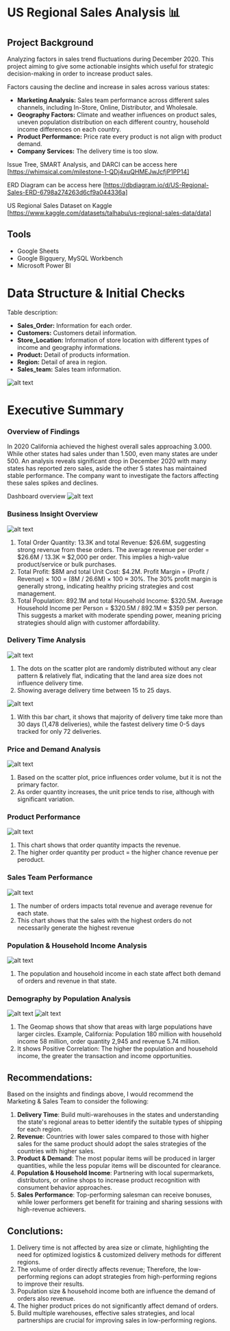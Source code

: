 # US Regional Sales Analysis 📊

## Project Background
Analyzing factors in sales trend fluctuations during December 2020. This project aiming to give some actionable insights which useful for strategic decision-making in order to increase product sales.

Factors causing the decline and increase in sales across various states:
- **Marketing Analysis:** Sales team performance across different sales channels, including In-Store, Online, Distributor, and Wholesale.
- **Geography Factors:** Climate and weather influences on product sales, uneven population distribution on each different country, household income differences on each country.
- **Product Performance:** Price rate every product is not align with product demand.
- **Company Services:** The delivery time is too slow.

Issue Tree, SMART Analysis, and DARCI can be access here [https://whimsical.com/milestone-1-QDj4xuQHMEJwJcfjP1PP14]

ERD Diagram can be access here [https://dbdiagram.io/d/US-Regional-Sales-ERD-6798a274263d6cf9a044336a]

US Regional Sales Dataset on Kaggle [https://www.kaggle.com/datasets/talhabu/us-regional-sales-data/data]

## Tools
- Google Sheets
- Google Bigquery, MySQL Workbench
- Microsoft Power BI

# Data Structure & Initial Checks
Table description:
- **Sales_Order:** Information for each order.
- **Customers:** Customers detail information.
- **Store_Location:** Information of store location with different types of income and geography informations.
- **Product:** Detail of products information.
- **Region:** Detail of area in region.
- **Sales_team:** Sales team information.

![alt text](image.png)

# Executive Summary
### Overview of Findings
In 2020 California achieved the highest overall sales approaching 3.000. While other states had sales under than 1.500, even many states  are under 500. An analysis reveals significant drop in December 2020 with many states has reported zero sales, aside the other 5 states has maintained stable performance. The company want to investigate the factors affecting these sales spikes and declines.

Dashboard overview 
![alt text](image-1.png)

### Business Insight Overview
![alt text](image-2.png)
1. Total Order Quantity: 13.3K and total Revenue: $26.6M, suggesting strong revenue from these orders. The average revenue per order = $26.6M / 13.3K ≈ $2,000 per order. This implies a high-value product/service or bulk purchases.
2. Total Profit: $8M and total Unit Cost: $4.2M. Profit Margin = (Profit / Revenue) × 100 = (8M / 26.6M) × 100 ≈ 30%. The 30% profit margin is generally strong, indicating healthy pricing strategies and cost management.
3. Total Population: 892.1M and total Household Income: $320.5M. Average Household Income per Person = $320.5M / 892.1M ≈ $359 per person. This suggests a market with moderate spending power, meaning pricing strategies should align with customer affordability.

### Delivery Time Analysis
![alt text](image-3.png)
1. The dots on the scatter plot are randomly distributed without any clear pattern & relatively flat, indicating that the land area size does not influence delivery time.
2. Showing average delivery time between 15 to 25 days.

![alt text](image-4.png)
1. With this bar chart, it shows that majority of delivery time take more than 30 days (1,478 deliveries), while the fastest delivery time 0-5 days tracked for only 72 deliveries.

### Price and Demand Analysis
![alt text](image-5.png)
1. Based on the scatter plot, price influences order volume, but it is not the primary factor.
2. As order quantity increases, the unit price tends to rise, although with significant variation.

### Product Performance
![alt text](image-6.png)
1. This chart shows that order quantity impacts the revenue. 
2. The higher order quantity per product = the higher chance revenue per peroduct.

### Sales Team Performance
![alt text](image-7.png)
1. The number of orders impacts total revenue and average revenue for each state.
2. This chart shows that the sales with the highest orders do not necessarily generate the highest revenue

### Population & Household Income Analysis
![alt text](image-8.png)
1. The population and household income in each state affect both demand of orders and revenue in that state.

### Demography by Population Analysis
![alt text](image-9.png)
![alt text](image-10.png)
1. The Geomap shows that show that areas with large populations have larger circles. Example, California: Population 180 million with household income 58 million, order quantity 2,945 and revenue 5.74 million.
2. It shows Positive Correlation: The higher the population and household income, the greater the transaction and income opportunities.


## Recommendations:
Based on the insights and findings above, I would recommend the Marketing & Sales Team to consider the following: 
1. **Delivery Time**: Build multi-warehouses in the states and understanding the state's regional areas to better identify the suitable types of shipping for each region.
2. **Revenue**: Countries with lower sales compared to those with higher sales for the same product should adopt the sales strategies of the countries with higher sales.
3. **Product & Demand**: The most popular items will be produced in larger quantities, while the less popular items will be discounted for clearance.
4. **Population & Household Income**: Partnering with local supermarkets, distributors, or online shops to increase product recognition with consument behavior approaches.
5. **Sales Performance**: Top-performing salesman can receive bonuses, while lower performers get benefit for training and sharing sessions with high-revenue achievers.


## Conclutions:
1. Delivery time is not affected by area size or climate, highlighting the need for optimized logistics & customized delivery methods for different regions.
2. The volume of order directly affects revenue; Therefore, the low-performing regions can adopt strategies from high-performing regions to improve their results.
3. Population size & household income both are influence  the demand of orders also revenue.
4. The higher product prices do not significantly affect demand of orders.
5. Build multiple warehouses, effective sales strategies, and local partnerships are crucial for improving sales in low-performing regions.